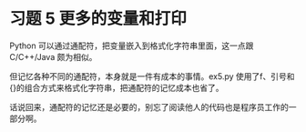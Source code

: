 # 习题 5 更多的变量和打印

Python 可以通过通配符，把变量嵌入到格式化字符串里面，这一点跟 C/C++/Java 颇为相似。

但记忆各种不同的通配符，本身就是一件有成本的事情。ex5.py 使用了f、引号和{}的组合方式来格式化字符串，把通配符的记忆成本也省了。

话说回来，通配符的记忆还是必要的，别忘了阅读他人的代码也是程序员工作的一部分啊。
